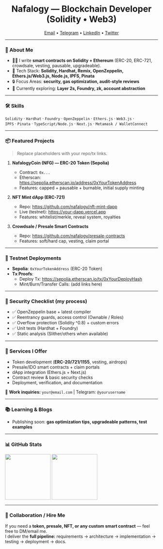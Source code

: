 <!-- Profile Header -->
<h1 align="center">Nafalogy — Blockchain Developer (Solidity • Web3)</h1>
<p align="center">
  <a href="mailto:nafalogy@email.com">Email</a> •
  <a href="https://t.me/yourusername">Telegram</a> •
  <a href="https://www.linkedin.com/in/yourhandle/">LinkedIn</a> •
  <a href="https://x.com/nafalogy">Twitter</a>
</p>

---

### 🚀 About Me
- 👨‍💻 I write **smart contracts on Solidity + Ethereum** (ERC-20, ERC-721, crowdsale, vesting, pausable, upgradeable).
- 🧰 Tech Stack: **Solidity, Hardhat, Remix, OpenZeppelin, Ethers.js/Web3.js, Node.js, IPFS, Pinata**
- 🔒 Focus Areas: **security, gas optimization, audit-style reviews**
- 🌱 Currently exploring: **Layer 2s, Foundry, zk, account abstraction**

---

### 🛠 Skills
`Solidity` · `Hardhat` · `Foundry` · `OpenZeppelin` · `Ethers.js` · `Web3.js` ·  
`IPFS` · `Pinata` · `TypeScript/Node.js` · `Next.js` · `Metamask / WalletConnect`

---

### 📦 Featured Projects
> Replace placeholders with your repo/tx links.

1. **NafalogyCoin (NFG) — ERC-20 Token (Sepolia)**  
   - Contract: `0x...`  
   - Etherscan: https://sepolia.etherscan.io/address/0xYourTokenAddress  
   - Features: capped + pausable + burnable, initial supply minting  

2. **NFT Mint dApp (ERC-721)**  
   - Repo: https://github.com/nafalogy/nft-mint-dapp  
   - Live (testnet): https://your-dapp.vercel.app  
   - Features: whitelist/merkle, reveal system, royalties  

3. **Crowdsale / Presale Smart Contracts**  
   - Repo: https://github.com/nafalogy/presale-contracts  
   - Features: soft/hard cap, vesting, claim portal  

---

### 🧪 Testnet Deployments
- **Sepolia**: `0xYourTokenAddress` (ERC-20 Token)  
- **Tx Proofs**:  
  - Deploy Tx: https://sepolia.etherscan.io/tx/0xYourDeployHash  
  - Mint/Burn/Transfer Calls: (add links here)  

---

### 🧯 Security Checklist (my process)
- ✅ OpenZeppelin base + latest compiler  
- ✅ Reentrancy guards, access control (Ownable / Roles)  
- ✅ Overflow protection (Solidity ^0.8) + custom errors  
- ✅ Unit tests (Hardhat + Foundry)  
- ✅ Static analysis (Slither/others when available)  

---

### 💼 Services I Offer
- Token development (**ERC-20/721/1155**, vesting, airdrops)  
- Presale/IDO smart contracts + claim portals  
- dApp integration (Ethers.js + Next.js)  
- Contract review & basic security checks  
- Deployment, verification, and documentation  

📩 **Work inquiries:** `your@email.com` | Telegram: `@yourusername`

---

### 📚 Learning & Blogs
- Publishing soon: **gas optimization tips, upgradeable patterns, test examples**

---

### 📊 GitHub Stats
<p align="left">
  <img src="https://github-readme-stats.vercel.app/api?username=nafalogy&show_icons=true&theme=tokyonight" height="150" />
  <img src="https://github-readme-stats.vercel.app/api/top-langs/?username=nafalogy&layout=compact&theme=tokyonight" height="150" />
</p>

---

### 🤝 Collaboration / Hire Me
If you need a **token, presale, NFT, or any custom smart contract** — feel free to DM/email me.  
I deliver the **full pipeline:** requirements → architecture → implementation → testing → deployment → docs.  
